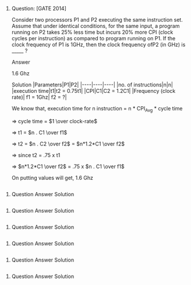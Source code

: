 1. Question: [GATE 2014]

   Consider two processors P1 and P2 executing the same instruction set. Assume that under identical conditions, for the same input, a program running on P2 takes 25% less time but incurs 20% more CPI (clock cycles per instruction) as compared to program running on P1. If the clock frequency of P1 is 1GHz, then the clock frequency ofP2 (in GHz) is _____ ?

   Answer

    1.6 Ghz

   Solution
   |Parameters|P1|P2|
   |----|----|----|
   |no. of instructions|n|n|
   |execution time|t1|t2 = 0.75t1|
   |CPI|C1|C2 = 1.2C1|
   |Frequency (clock rate)| f1 = 1Ghz| f2 = ?|

   We know that, execution time for n instruction = n * CPI<sub>Avg</sub> * cycle time

   => cycle time = $1 \over clock-rate$

   => t1 = $n . C1 \over f1$

   => t2 = $n . C2 \over f2$ = $n*1.2*C1 \over f2$

   => since t2 = .75 x t1

   => $n*1.2*C1 \over f2$ = .75 x $n . C1 \over f1$

   On putting values will get, 1.6 Ghz
```
```
1. Question
   Answer
   Solution
```
```
1. Question
   Answer
   Solution
```
```
1. Question
   Answer
   Solution
```
```
1. Question
   Answer
   Solution
```
```
1. Question
   Answer
   Solution
```
```
1. Question
   Answer
   Solution
```
```
